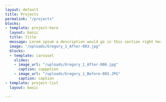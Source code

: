 ```yaml
---
layout: default
title: Projects
permalink: "/projects"
blocks:
- template: project-hero
  layout: basic
  title: Title
  message: Lorem ipsum a description would go in this section right here!
  image: "/uploads/Gregory_1_After-003.jpg"
  blocks:
  - template: carousel
    slides:
    - image_url: "/uploads/Gregory_1_After-006.jpg"
      caption: cappption
    - image_url: "/uploads/Gregory_1_Before-003.JPG"
      caption: caption
- template: project-list
  layout: basic

---
```

